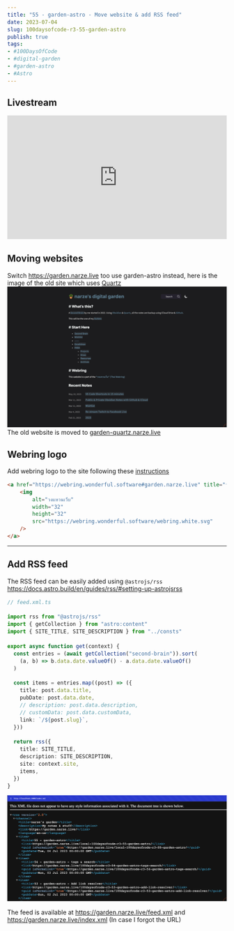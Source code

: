```yaml
---
title: "55 - garden-astro - Move website & add RSS feed"
date: 2023-07-04
slug: 100daysofcode-r3-55-garden-astro
publish: true
tags:
- #100DaysOfCode
- #digital-garden
- #garden-astro
- #Astro
---
```


## Livestream

<iframe width="100%" style="aspect-ratio: 16 / 9;" src="https://www.youtube.com/embed/gOJU88MIXjs" title="YouTube video player" frameborder="0" allow="accelerometer; autoplay; clipboard-write; encrypted-media; gyroscope; picture-in-picture; web-share" allowfullscreen></iframe>

## Moving websites

Switch https://garden.narze.live too use garden-astro instead, here is the image of the old site which uses [Quartz](https://github.com/jackyzha0/quartz) ![](1-Projects/100DaysOfCode-R3/attachments/55%20-%20garden-astro.png)
The old website is moved to [garden-quartz.narze.live](https://garden-quartz.narze.live)

## Webring logo

Add webring logo to the site following these [instructions](https://github.com/wonderfulsoftware/webring#%E0%B8%A3%E0%B9%88%E0%B8%A7%E0%B8%A1%E0%B8%A7%E0%B8%87)

```html
<a href="https://webring.wonderful.software#garden.narze.live" title="วงแหวนเว็บ" style="width: 32px; display: block; margin: 0 auto;">
    <img
        alt="วงแหวนเว็บ"
        width="32"
        height="32"
        src="https://webring.wonderful.software/webring.white.svg"
    />
</a>
```

---

## Add RSS feed

The RSS feed can be easily added using `@astrojs/rss`  https://docs.astro.build/en/guides/rss/#setting-up-astrojsrss

```typescript
// feed.xml.ts

import rss from "@astrojs/rss"
import { getCollection } from "astro:content"
import { SITE_TITLE, SITE_DESCRIPTION } from "../consts"

export async function get(context) {
  const entries = (await getCollection("second-brain")).sort(
    (a, b) => b.data.date.valueOf() - a.data.date.valueOf()
  )

  const items = entries.map((post) => ({
    title: post.data.title,
    pubDate: post.data.date,
    // description: post.data.description,
    // customData: post.data.customData,
    link: `/${post.slug}`,
  }))

  return rss({
    title: SITE_TITLE,
    description: SITE_DESCRIPTION,
    site: context.site,
    items,
  })
}
```

![](1-Projects/100DaysOfCode-R3/attachments/55%20-%20garden-astro-1.png)

The feed is available at https://garden.narze.live/feed.xml and https://garden.narze.live/index.xml (In case I forgot the URL)